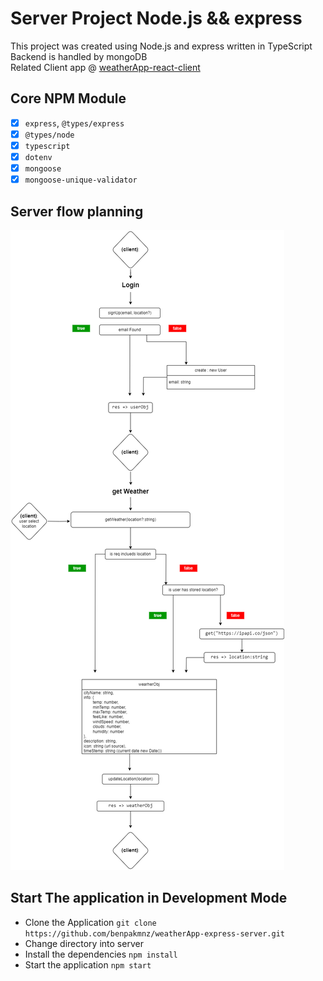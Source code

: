 # Server Project Node.js && express

This project was created using Node.js and express written in TypeScript
Backend is handled by mongoDB <br />
Related Client app @ [weatherApp-react-client](https://github.com/benpakmnz/weatherApp-react-client)

## Core NPM Module

- [x] `express`, `@types/express`
- [x] `@types/node`
- [x] `typescript`
- [x] `dotenv`
- [x] `mongoose`
- [x] `mongoose-unique-validator`

## Server flow planning

![Workflow](https://github.com/benpakmnz/weatherApp-express-server/blob/main/wiki/weather-app-server-planning.png)

## Start The application in Development Mode

- Clone the Application `git clone https://github.com/benpakmnz/weatherApp-express-server.git`
- Change directory into server
- Install the dependencies `npm install`
- Start the application `npm start`
